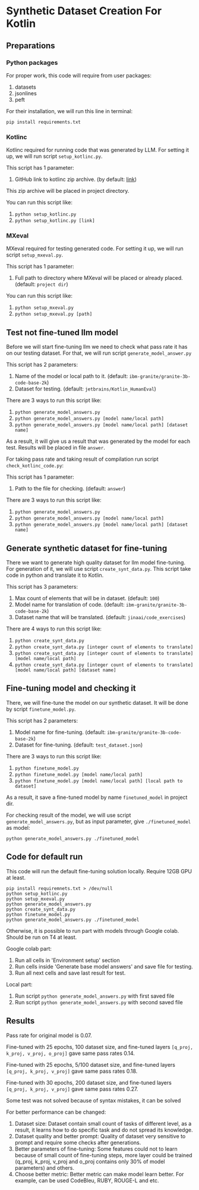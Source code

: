# Synthetic Dataset Creation For Kotlin

## Preparations

### Python packages

For proper work, this code will require from user packages:

1. datasets
2. jsonlines
3. peft

For their installation, we will run this line in terminal:

```pip install requirements.txt```

### Kotlinc

Kotlinc required for running code that was generated by LLM.
For setting it up, we will run script `setup_kotlinc.py`.

This script has 1 parameter:

1. GitHub link to kotlinc zip archive. (by
   default: [link](https://github.com/JetBrains/kotlin/releases/download/v2.0.20/kotlin-compiler-2.0.20.zip))

This zip archive will be placed in project directory.

You can run this script like:

1. ```python setup_kotlinc.py```
2. ```python setup_kotlinc.py [link]```

### MXeval

MXeval required for testing generated code.
For setting it up, we will run script `setup_mxeval.py`.

This script has 1 parameter:

1. Full path to directory where MXeval will be placed or already placed. (default: `project dir`)

You can run this script like:

1. ```python setup_mxeval.py```
2. ```python setup_mxeval.py [path]```

## Test not fine-tuned llm model

Before we will start fine-tuning llm we need to check what pass rate it has on our testing dataset.
For that, we will run script `generate_model_answer.py`

This script has 2 parameters:

1. Name of the model or local path to it. (default: `ibm-granite/granite-3b-code-base-2k`)
2. Dataset for testing. (default: `jetbrains/Kotlin_HumanEval`)

There are 3 ways to run this script like:

1. ```python generate_model_answers.py```
2. ```python generate_model_answers.py [model name/local path]```
3. ```python generate_model_answers.py [model name/local path] [dataset name]```

As a result, it will give us a result that was generated by the model for each test.
Results will be placed in file `answer`.

For taking pass rate and taking result of compilation run script `check_kotlinc_code.py`:

This script has 1 parameter:

1. Path to the file for checking. (default: `answer`)

There are 3 ways to run this script like:

1. ```python generate_model_answers.py```
2. ```python generate_model_answers.py [model name/local path]```
3. ```python generate_model_answers.py [model name/local path] [dataset name]```

## Generate synthetic dataset for fine-tuning

There we want to generate high quality dataset for llm model fine-tuning.
For generation of it, we will use script `create_synt_data.py`.
This script take code in python and translate it to Kotlin.

This script has 3 parameters:

1. Max count of elements that will be in dataset. (default: `100`)
2. Model name for translation of code. (default: `ibm-granite/granite-3b-code-base-2k`)
3. Dataset name that will be translated. (default: `jinaai/code_exercises`)

There are 4 ways to run this script like:

1. ```python create_synt_data.py```
2. ```python create_synt_data.py [integer count of elements to translate]```
3. ```python create_synt_data.py [integer count of elements to translate] [model name/local path]```
4. ```python create_synt_data.py [integer count of elements to translate] [model name/local path] [dataset name]```

## Fine-tuning model and checking it

There, we will fine-tune the model on our synthetic dataset.
It will be done by script `finetune_model.py`.

This script has 2 parameters:

1. Model name for fine-tuning. (default: `ibm-granite/granite-3b-code-base-2k`)
2. Dataset for fine-tuning. (default: `test_dataset.json`)

There are 3 ways to run this script like:

1. ```python finetune_model.py```
2. ```python finetune_model.py [model name/local path]```
3. ```python finetune_model.py [model name/local path] [local path to dataset]```

As a result, it save a fine-tuned model by name `finetuned_model` in project dir.

For checking result of the model, we will use script `generate_model_answers.py`,
but as input parameter, give `./finetuned_model` as model:

```python generate_model_answers.py ./finetuned_model```

## Code for default run

This code will run the default fine-tuning solution locally. Require 12GB GPU at least.

```angular2html
pip install requiremnets.txt > /dev/null
python setup_kotlinc.py
python setup_mxeval.py
python generate_model_answers.py
python create_synt_data.py
python finetune_model.py
python generate_model_answers.py ./finetuned_model
```

Otherwise, it is possible to run part with models through Google colab.
Should be run on T4 at least.

Google colab part:

1. Run all cells in 'Environment setup' section
2. Run cells inside 'Generate base model answers' and save file for testing.
3. Run all next cells and save last result for test.

Local part:

1. Run script `python generate_model_answers.py` with first saved file
2. Run script `python generate_model_answers.py` with second saved file

## Results

Pass rate for original model is 0.07.

Fine-tuned with 25 epochs, 100 dataset size, and
fine-tuned layers `[q_proj, k_proj, v_proj, o_proj]` gave same pass rates 0.14.

Fine-tuned with 25 epochs, 5/100 dataset size, and
fine-tuned layers `[q_proj, k_proj, v_proj]` gave same pass rates 0.18.

Fine-tuned with 30 epochs, 200 dataset size, and
fine-tuned layers `[q_proj, k_proj, v_proj]` gave same pass rates 0.27.

Some test was not solved because of syntax mistakes, it can be solved

For better performance can be changed:

1. Dataset size:
   Dataset contain small count of tasks of different level,
   as a result, it learns how to do specific task and do not spread its knowledge.
2. Dataset quality and better prompt:
   Quality of dataset very sensitive to prompt and require some checks after generations.
3. Better parameters of fine-tuning:
   Some features could not to learn because of small count of fine-tuning steps,
   more layer could be trained (q_proj, k_proj, v_proj and o_proj contains only 30%
   of model parameters) and others.
4. Choose better metric:
   Better metric can make model learn better. For example, can be used CodeBleu,
   RUBY, ROUGE-L and etc.
